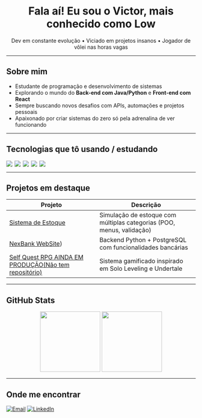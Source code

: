 <h1 align="center">Fala aí! Eu sou o Victor, mais conhecido como Low</h1>

<p align="center">
  Dev em constante evolução •  Viciado em projetos insanos •  Jogador de vôlei nas horas vagas
</p>

---

## Sobre mim

- Estudante de programação e desenvolvimento de sistemas
- Explorando o mundo do **Back-end com Java/Python** e **Front-end com React**
- Sempre buscando novos desafios com APIs, automações e projetos pessoais
- Apaixonado por criar sistemas do zero só pela adrenalina de ver funcionando

---

## Tecnologias que tô usando / estudando

<div style="display: flex; gap: 6px; flex-wrap: wrap">
  <img src="https://img.shields.io/badge/Python-3776AB?style=for-the-badge&logo=python&logoColor=white"/>
  <img src="https://img.shields.io/badge/Java-007396?style=for-the-badge&logo=java&logoColor=white"/>
  <img src="https://img.shields.io/badge/React-20232A?style=for-the-badge&logo=react&logoColor=61DAFB"/>
  <img src="https://img.shields.io/badge/PostgreSQL-4169E1?style=for-the-badge&logo=postgresql&logoColor=white"/>
  <img src="https://img.shields.io/badge/Git-F05032?style=for-the-badge&logo=git&logoColor=white"/>
</div>

---

## Projetos em destaque

| Projeto | Descrição |
|--------|-----------|
| [Sistema de Estoque](https://github.com/lowzudo/Armazenamento-de-Estoque) | Simulação de estoque com múltiplas categorias (POO, menus, validação) |
| [NexBank WebSite](https://github.com/lowzudo/Projeto-NexBank)) | Backend Python + PostgreSQL com funcionalidades bancárias |
| [Self Quest RPG AINDA EM PRODUÇÃO(Não tem repositório)]() | Sistema gamificado inspirado em Solo Leveling e Undertale | Java Spring Boot + React.js

---

## GitHub Stats

<p align="center">
  <img src="https://github-readme-stats.vercel.app/api?username=lowzudo&show_icons=true&theme=tokyonight&hide=prs" height="160"/>
  <img src="https://github-readme-stats.vercel.app/api/top-langs/?username=lowzudo&layout=compact&theme=tokyonight" height="160"/>
</p>

---

## Onde me encontrar

[![Email](https://img.shields.io/badge/-vs9488874@gmail.com-red?style=flat-square&logo=gmail&logoColor=white)](mailto:vs9488874@gmail.com)
[![LinkedIn](https://img.shields.io/badge/-LinkedIn-blue?style=flat-square&logo=linkedin&logoColor=white)](https://linkedin.com/in/victorreu)
<!-- Adicione outras redes se quiser -->
